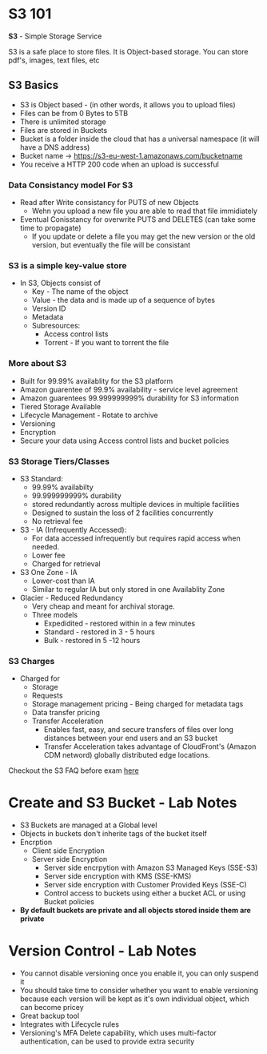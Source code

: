 <!-- TITLE: Andy's S3 Notes -->
<!-- SUBTITLE: These are notes from  a udemy course Andy is taking -->

# S3 101

**S3** - Simple Storage Service

S3 is a safe place to store files. It is Object-based storage. You can store pdf's, images, text files, etc

## S3 Basics
* S3 is Object based - (in other words, it allows you to upload files)
* Files can be from 0 Bytes to 5TB
* There is unlimited storage
* Files are stored in Buckets 
* Bucket is a folder inside the cloud that has a universal namespace (it will have a DNS address)
* Bucket name -> https://s3-eu-west-1.amazonaws.com/bucketname
* You receive a HTTP 200 code when an upload is successful

### Data Consistancy model For S3
* Read after Write consistancy for PUTS of new Objects
    * Wehn you upload a new file you are able to read that file immidiately
* Eventual Conisstancy for overwrite PUTS and DELETES (can take some time to propagate)
    * If you update or delete a file you may get the new version or the old version, but eventually the file will be consistant

### S3 is a simple key-value store

* In S3, Objects consist of
    * Key - The name of the object
    * Value - the data and is made up of a sequence of bytes
    * Version ID
    * Metadata
    * Subresources:
        * Access control lists
        * Torrent - If you want to torrent the file
### More about S3
* Built for 99.99% availablity for the S3 platform
* Amazon guarentee of 99.9% availability - service level agreement
* Amazon guarentees 99.999999999% durability for S3 information
* Tiered Storage Available
* Lifecycle Management - Rotate to archive
* Versioning
* Encryption
* Secure your data using Access control lists and bucket policies

### S3 Storage Tiers/Classes
* S3 Standard: 
    * 99.99% availabilty 
    * 99.999999999% durability
    * stored redundantly across multiple devices in multiple facilities
    * Designed to sustain the loss of 2 facilities concurrently
    * No retrieval fee
* S3 - IA (Infrequently Accessed):
    *  For data accessed infrequently but  requires rapid access when needed. 
    *  Lower fee
    *  Charged for retrieval
*  S3 One Zone - IA
    *  Lower-cost than  IA
    *  Similar to regular IA but only stored in one Availablity Zone
*  Glacier - Reduced Redundancy 
    * Very cheap and meant for archival storage.
    *  Three models
        *  Expedidited - restored within in a few minutes
        *  Standard - restored in 3 - 5 hours
        *  Bulk - restored in 5 -12 hours

### S3 Charges
* Charged for 
    * Storage
    * Requests
    * Storage management pricing - Being charged for metadata tags
    * Data transfer pricing
    * Transfer Acceleration
        * Enables fast, easy, and secure transfers of files over long distances between your end users and an S3 bucket
        * Transfer Acceleration takes advantage of CloudFront's (Amazon CDM netword) globally distributed edge locations. 

Checkout the S3 FAQ before exam [here](https://aws.amazon.com/s3/faqs/)

# Create and S3 Bucket - Lab Notes
* S3 Buckets are managed at a Global level
* Objects in buckets don't inherite tags of the bucket itself
* Encrption
    * Client side Encryption
    * Server side Encryption
        * Server side encrpytion with Amazon S3 Managed Keys (SSE-S3)
        * Server side encryption with KMS (SSE-KMS)
        * Server side encryption with Customer Provided Keys (SSE-C)
        * Control access to buckets using either a bucket ACL or using Bucket policies
* **By default buckets are private and all objects stored inside them are private**
 
# Version Control - Lab Notes
* You cannot disable versioning once you enable it, you can only suspend it
* You should take time to consider whether you want to enable  versioning because each version will be kept as it's own individual object, which can become pricey
* Great backup tool
* Integrates with Lifecycle rules
* Versioning's MFA Delete capability, which uses multi-factor authentication, can be used to provide extra security